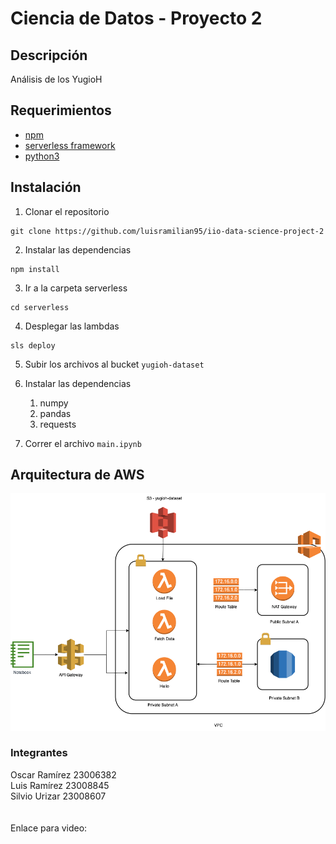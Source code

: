 # Ciencia de Datos - Proyecto 2


## Descripción

Análisis de los YugioH

## Requerimientos 

- [npm](https://www.npmjs.com/)
- [serverless framework](https://www.serverless.com/)
- [python3](https://www.python.org/downloads/)

## Instalación 

1. Clonar el repositorio  

```
git clone https://github.com/luisramilian95/iio-data-science-project-2
```

2. Instalar las dependencias  

```
npm install 
```

3. Ir a la carpeta serverless

```
cd serverless
```

4. Desplegar las lambdas

```
sls deploy
```

5. Subir los archivos al bucket `yugioh-dataset`

6. Instalar las dependencias 
   1. numpy
   2. pandas
   3. requests
   
7. Correr el archivo `main.ipynb`


## Arquitectura de AWS 

![Arquitecture](architecture.png)


### Integrantes
Oscar Ramírez 23006382\
Luis Ramírez 23008845\
Silvio Urizar 23008607\
\
\
Enlace para video:
